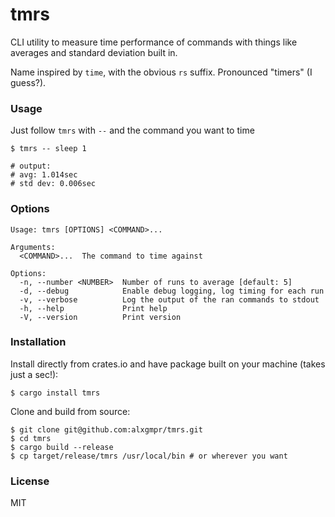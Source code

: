 # tmrs

CLI utility to measure time performance of commands with things like averages and standard deviation built in.

Name inspired by `time`, with the obvious `rs` suffix. Pronounced "timers" (I guess?).

### Usage

Just follow `tmrs` with `--` and the command you want to time

```shell
$ tmrs -- sleep 1

# output:
# avg: 1.014sec
# std dev: 0.006sec
```

### Options

```
Usage: tmrs [OPTIONS] <COMMAND>...

Arguments:
  <COMMAND>...  The command to time against

Options:
  -n, --number <NUMBER>  Number of runs to average [default: 5]
  -d, --debug            Enable debug logging, log timing for each run
  -v, --verbose          Log the output of the ran commands to stdout
  -h, --help             Print help
  -V, --version          Print version
```

### Installation

Install directly from crates.io and have package built on your machine (takes just a sec!):

```shell
$ cargo install tmrs
```

Clone and build from source:

```shell
$ git clone git@github.com:alxgmpr/tmrs.git
$ cd tmrs
$ cargo build --release
$ cp target/release/tmrs /usr/local/bin # or wherever you want
```

### License

MIT
